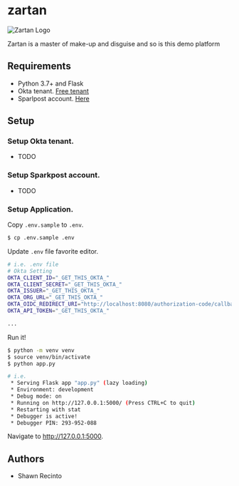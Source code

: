 # zartan
![Zartan Logo][logo]

Zartan is a master of make-up and disguise and so is this demo platform

## Requirements
* Python 3.7+ and Flask
* Okta tenant. [Free tenant](https://developer.okta.com/)
* Sparlpost account. [Here](https://www.sparkpost.com/)

## Setup

### Setup Okta tenant.

* TODO

### Setup Sparkpost account.

* TODO

### Setup Application.

Copy `.env.sample` to `.env`.

```bash
$ cp .env.sample .env
```

Update `.env` file favorite editor.

```bash
# i.e. .env file
# Okta Setting
OKTA_CLIENT_ID="_GET_THIS_OKTA_"
OKTA_CLIENT_SECRET="_GET_THIS_OKTA_"
OKTA_ISSUER="_GET_THIS_OKTA_"
OKTA_ORG_URL="_GET_THIS_OKTA_"
OKTA_OIDC_REDIRECT_URI="http://localhost:8080/authorization-code/callback"
OKTA_API_TOKEN="_GET_THIS_OKTA_"

...
```

Run it!

```bash
$ python -m venv venv
$ source venv/bin/activate
$ python app.py

# i.e.
 * Serving Flask app "app.py" (lazy loading)
 * Environment: development
 * Debug mode: on
 * Running on http://127.0.0.1:5000/ (Press CTRL+C to quit)
 * Restarting with stat
 * Debugger is active!
 * Debugger PIN: 293-952-088
```

Navigate to http://127.0.0.1:5000.

## Authors
* Shawn Recinto

[logo]: README/img/zartan.png "Zartan is a master of make-up and disguise and so is this demo platform"
